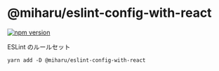 # @miharu/eslint-config-with-react

[![npm version](https://badge.fury.io/js/%40miharu%2Feslint-config-with-react.svg)](https://badge.fury.io/js/%40miharu%2Feslint-config-with-react)

ESLint のルールセット


```
yarn add -D @miharu/eslint-config-with-react
```
